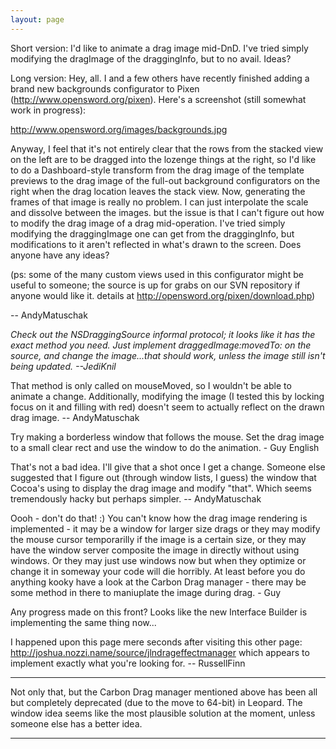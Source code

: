```yaml
---
layout: page
---
```


Short version: I'd like to animate a drag image mid-DnD. I've tried simply modifying the dragImage of the draggingInfo, but to no avail. Ideas?

Long version: Hey, all. I and a few others have recently finished adding a brand new backgrounds configurator to Pixen (http://www.opensword.org/pixen). Here's a screenshot (still somewhat work in progress):

http://www.opensword.org/images/backgrounds.jpg

Anyway, I feel that it's not entirely clear that the rows from the stacked view on the left are to be dragged into the lozenge things at the right, so I'd like to do a Dashboard-style transform from the drag image of the template previews to the drag image of the full-out background configurators on the right when the drag location leaves the stack view. Now, generating the frames of that image is really no problem. I can just interpolate the scale and dissolve between the images. but the issue is that I can't figure out how to modify the drag image of a drag mid-operation. I've tried simply modifying the draggingImage one can get from the draggingInfo, but modifications to it aren't reflected in what's drawn to the screen. Does anyone have any ideas?

(ps: some of the many custom views used in this configurator might be useful to someone; the source is up for grabs on our SVN repository if anyone would like it. details at http://opensword.org/pixen/download.php)

-- AndyMatuschak

*Check out the NSDraggingSource informal protocol; it looks like it has the exact method you need. Just implement     draggedImage:movedTo: on the source, and change the image...that should work, unless the image still isn't being updated. --JediKnil*

That method is only called on mouseMoved, so I wouldn't be able to animate a change. Additionally, modifying the image (I tested this by locking focus on it and filling with red) doesn't seem to actually reflect on the drawn drag image. -- AndyMatuschak

Try making a borderless window that follows the mouse. Set the drag image to a small clear rect and use the window to do the animation. - Guy English

That's not a bad idea. I'll give that a shot once I get a change. Someone else suggested that I figure out (through window lists, I guess) the window that Cocoa's using to display the drag image and modify "that". Which seems tremendously hacky but perhaps simpler. -- AndyMatuschak

Oooh - don't do that! :) You can't know how the drag image rendering is implemented - it may be a window for larger size drags or they may modify the mouse cursor temporarilly if the image is a certain size, or they may have the window server composite the image in directly without using windows. Or they may just use windows now but when they optimize or change it in someway your code will die horribly. At least before you do anything kooky have a look at the Carbon Drag manager - there may be some method in there to maniuplate the image during drag. - Guy

Any progress made on this front? Looks like the new Interface Builder is implementing the same thing now...

I happened upon this page mere seconds after visiting this other page: http://joshua.nozzi.name/source/jlndrageffectmanager  which appears to implement exactly what you're looking for.  -- RussellFinn

----

Not only that, but the Carbon Drag manager mentioned above has been all but completely deprecated (due to the move to 64-bit) in Leopard. The window idea seems like the most plausible solution at the moment, unless someone else has a better idea.

----
